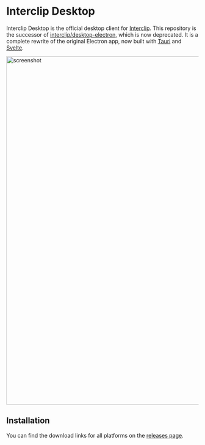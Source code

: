 # Interclip Desktop

Interclip Desktop is the official desktop client for [Interclip](https://interclip.app). This repository is the successor of [interclip/desktop-electron](https://github.com/interclip/desktop-electron), which is now deprecated. It is a complete rewrite of the original Electron app, now built with [Tauri](https://tauri.app) and [Svelte](https://svelte.dev).

<img width="912" alt="screenshot" src="https://user-images.githubusercontent.com/29888641/226125672-575c20a1-6587-49af-a0a9-51c5843b1ee1.png">

## Installation 

You can find the download links for all platforms on the [releases page](https://github.com/interclip/desktop/releases/latest).
